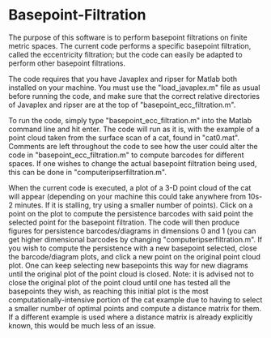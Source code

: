 # Basepoint-Filtration
The purpose of this software is to perform basepoint filtrations on finite metric spaces. The current code performs a specific basepoint filtration, called the eccentricity filtration; but the code can easily be adapted to perform other basepoint filtrations. 

The code requires that you have Javaplex and ripser for Matlab both installed on your machine. You must use the "load_javaplex.m" file as usual before running the code, and make sure that the correct relative directories of Javaplex and ripser are at the top of "basepoint_ecc_filtration.m".

To run the code, simply type "basepoint_ecc_filtration.m" into the Matlab command line and hit enter. The code will run as it is, with the example of a point cloud taken from the surface scan of a cat, found in "cat0.mat". Comments are left throughout the code to see how the user could alter the code in "basepoint_ecc_filtration.m" to compute barcodes for different spaces. If one wishes to change the actual basepoint filtration being used, this can be done in "computeripserfiltration.m".

When the current code is executed, a plot of a 3-D point cloud of the cat will appear (depending on your machine this could take anywhere from 10s-2 minutes. If it is stalling, try using a smaller number of points). Click on a point on the plot to compute the persistence barcodes with said point the selected point for the basepoint filtration. The code will then produce figures for persistence barcodes/diagrams in dimensions 0 and 1 (you can get higher dimensional barcodes by changing "computeripserfiltration.m". If you wish to compute the persistence with a new basepoint selected, close the barcode/diagram plots, and click a new point on the original point cloud plot. One can keep selecting new basepoints this way for new diagrams until the original plot of the point cloud is closed. Note: it is advised not to close the original plot of the point cloud until one has tested all the basepoints they wish, as reaching this initial plot is the most computationally-intensive portion of the cat example due to having to select a smaller number of optimal points and compute a distance matrix for them. If a different example is used where a distance matrix is already explicitly known, this would be much less of an issue.
